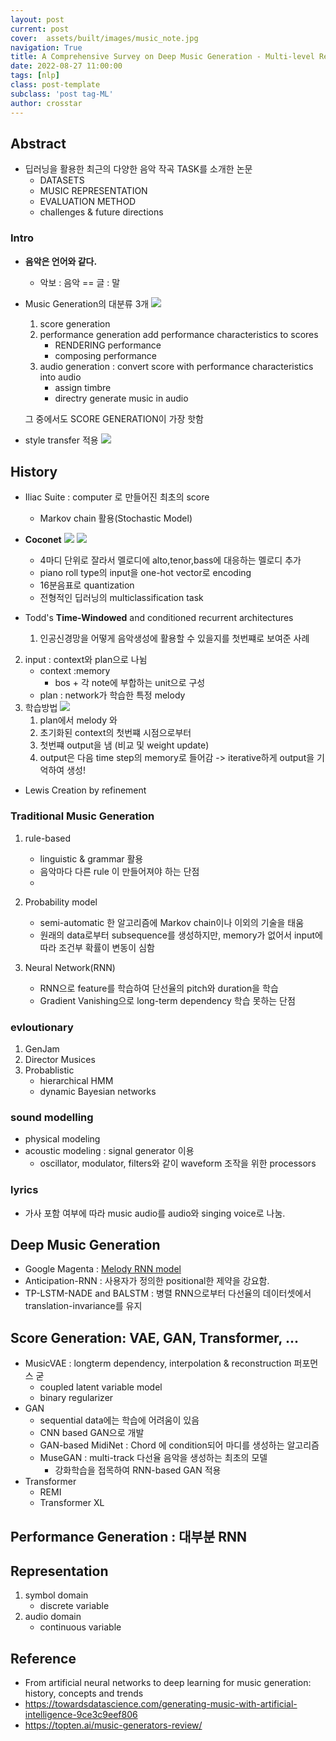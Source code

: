 ```yaml
---
layout: post
current: post
cover:  assets/built/images/music_note.jpg
navigation: True
title: A Comprehensive Survey on Deep Music Generation - Multi-level Representations, Algorithms, Evaluations, and Future Directions
date: 2022-08-27 11:00:00
tags: [nlp]
class: post-template
subclass: 'post tag-ML'
author: crosstar
---
```



## Abstract
- 딥러닝을 활용한 최근의 다양한 음악 작곡 TASK를 소개한 논문
  - DATASETS
  - MUSIC REPRESENTATION
  - EVALUATION METHOD
  - challenges & future directions

### Intro
- **음악은 언어와 같다.** 
  - 악보 : 음악  == 글 : 말


- Music Generation의 대분류 3개
![](https://velog.velcdn.com/images/crosstar1228/post/33ed8e71-a0d8-4853-9c90-c9f1940900dc/image.png)

  1. score generation
  2. performance generation add performance characteristics to scores
     - RENDERING performance
     - composing performance
  3. audio generation : convert score with performance characteristics into audio
     - assign timbre
     - directry generate music in audio

    그 중에서도 SCORE GENERATION이 가장 핫함

- style transfer 적용
  ![](https://velog.velcdn.com/images/crosstar1228/post/3a730a16-e14a-4174-8d27-05807196346f/image.png)


## History
- Iliac Suite : computer 로 만들어진 최초의 score
  - Markov chain 활용(Stochastic Model)
- **Coconet**
  ![](https://velog.velcdn.com/images/crosstar1228/post/5b0df87e-0c0b-48b7-892a-b8958dd41752/image.png)
  ![](https://velog.velcdn.com/images/crosstar1228/post/e5825a0d-c3fd-450f-91f1-d034fe4c5c91/image.png)

  - 4마디 단위로 잘라서 멜로디에 alto,tenor,bass에 대응하는 멜로디 추가
  - piano roll type의 input을 one-hot vector로 encoding
  - 16분음표로 quantization
  - 전형적인 딥러닝의 multiclassification task
- Todd's **Time-Windowed** and conditioned recurrent architectures
  1. 인공신경망을 어떻게 음악생성에 활용할 수 있을지를 첫번쨰로 보여준 사례
2. input : context와 plan으로 나뉨
    - context :memory
      - bos + 각 note에 부합하는 unit으로 구성
    - plan : network가 학습한 특정 melody
3. 학습방법
   ![](https://velog.velcdn.com/images/crosstar1228/post/78d3fb95-60f1-4f67-9b53-088ade4f5879/image.png)
   1) plan에서 melody 와
   2) 초기화된 context의 첫번쨰 시점으로부터
   3) 첫번쨰 output을 냄 (비교 및 weight update)
   4) output은 다음 time step의 memory로 들어감
   -> iterative하게 output을 기억하여 생성!

- Lewis Creation by refinement

### Traditional Music Generation
1) rule-based
    - linguistic & grammar 활용
    - 음악마다 다른 rule 이 만들어져야 하는 단점
    - 
2) Probability model
   - semi-automatic 한 알고리즘에 Markov chain이나 이외의 기술을 태움
   - 원래의 data로부터 subsequence를 생성하지만, memory가 없어서 input에 따라 조건부 확률이 변동이 심함

3) Neural Network(RNN)
    - RNN으로 feature를 학습하여 단선율의 pitch와 duration을 학습
    - Gradient Vanishing으로 long-term dependency 학습 못하는 단점

### evloutionary
1) GenJam
2) Director Musices
3) Probablistic
   - hierarchical HMM
   - dynamic Bayesian networks

### sound modelling
- physical modeling
- acoustic modeling : signal generator 이용
  - oscillator, modulator, filters와 같이 waveform 조작을 위한 processors


### lyrics
- 가사 포함 여부에 따라 music audio를 audio와 singing voice로 나눔.

## Deep Music Generation
- Google Magenta : [Melody RNN model](https://magenta.tensorflow.org/2016/07/15/lookback-rnn-attention-rnn)
- Anticipation-RNN : 사용자가 정의한 positional한 제약을 강요함.
- TP-LSTM-NADE and BALSTM : 병렬 RNN으로부터 다선율의 데이터셋에서 translation-invariance를 유지

## Score Generation: VAE, GAN, Transformer, ...
- MusicVAE : longterm dependency, interpolation & reconstruction 퍼포먼스 굳
  - coupled latent variable model
  - binary regularizer
- GAN
  - sequential data에는 학습에 어려움이 있음
  - CNN based GAN으로 개발
  - GAN-based MidiNet : Chord 에 condition되어 마디를 생성하는 알고리즘
  - MuseGAN : multi-track 다선율 음악을 생성하는 최초의 모델
    - 강화학습을 접목하여 RNN-based GAN 적용
- Transformer
  - REMI 
  - Transformer XL


## Performance Generation : 대부분 RNN



## Representation
1) symbol domain
   - discrete variable
2) audio domain
   - continuous variable

## Reference
- From artificial neural networks to deep learning for music generation: history, concepts and trends
- https://towardsdatascience.com/generating-music-with-artificial-intelligence-9ce3c9eef806
- https://topten.ai/music-generators-review/